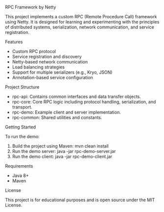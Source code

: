 RPC Framework by Netty

This project implements a custom RPC (Remote Procedure Call) framework using Netty. It is designed for learning and experimenting with the principles of distributed systems, serialization, network communication, and service registration.

Features

- Custom RPC protocol
- Service registration and discovery
- Netty-based network communication
- Load balancing strategies
- Support for multiple serializers (e.g., Kryo, JSON)
- Annotation-based service configuration

Project Structure

- rpc-api: Contains common interfaces and data transfer objects.
- rpc-core: Core RPC logic including protocol handling, serialization, and transport.
- rpc-demo: Example client and server implementation.
- rpc-common: Shared utilities and constants.

Getting Started

To run the demo:

1. Build the project using Maven:
       mvn clean install
2. Run the demo server:
       java -jar rpc-demo-server.jar
3. Run the demo client:
       java -jar rpc-demo-client.jar

Requirements

- Java 8+
- Maven

License

This project is for educational purposes and is open source under the MIT License.
